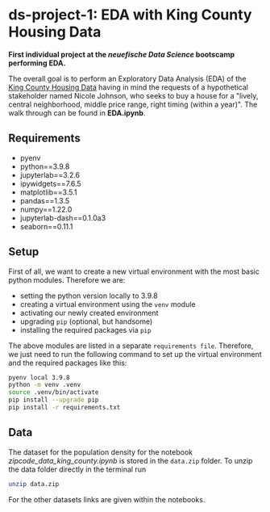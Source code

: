 # ds-project-1: EDA with King County Housing Data

**First individual project at the _neuefische Data Science_ bootscamp performing EDA.**

The overall goal is to perform an Exploratory Data Analysis (EDA) of the [King County Housing Data](https://www.kaggle.com/datasets/harlfoxem/housesalesprediction) having in mind the requests of a hypothetical stakeholder named  Nicole Johnson, who seeks to buy a house for a "lively, central neighborhood, middle price range, right timing (within a year)". The walk through can be found in **EDA.ipynb**.

## Requirements

- pyenv
- python==3.9.8
- jupyterlab==3.2.6
- ipywidgets==7.6.5
- matplotlib==3.5.1
- pandas==1.3.5
- numpy==1.22.0
- jupyterlab-dash==0.1.0a3
- seaborn==0.11.1

## Setup

First of all, we want to create a new virtual environment with the most basic python modules. Therefore we are:

* setting the python version locally to 3.9.8
* creating a virtual environment using the `venv` module
* activating our newly created environment 
* upgrading `pip` (optional, but handsome)
* installing the required packages via `pip`

The above modules are listed in a separate `requirements file`. Therefore, we just need to run the following command to set up the virtual environment and the required packages like this:

```sh
pyenv local 3.9.8
python -m venv .venv
source .venv/bin/activate
pip install --upgrade pip  
pip install -r requirements.txt
```

## Data

The dataset for the population density for the notebook *zipcode_data_king_county.ipynb* is stored in the `data.zip` folder. To unzip the data folder directly in the terminal run

```sh
unzip data.zip
```

For the other datasets links are given within the notebooks.